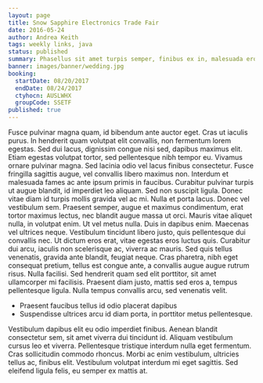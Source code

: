 ```yaml
---
layout: page
title: Snow Sapphire Electronics Trade Fair
date: 2016-05-24
author: Andrea Keith
tags: weekly links, java
status: published
summary: Phasellus sit amet turpis semper, finibus ex in, malesuada eros.
banner: images/banner/wedding.jpg
booking:
  startDate: 08/20/2017
  endDate: 08/24/2017
  ctyhocn: AUSLWHX
  groupCode: SSETF
published: true
---
```

Fusce pulvinar magna quam, id bibendum ante auctor eget. Cras ut iaculis purus. In hendrerit quam volutpat elit convallis, non fermentum lorem egestas. Sed dui lacus, dignissim congue nisi sed, dapibus maximus elit. Etiam egestas volutpat tortor, sed pellentesque nibh tempor eu. Vivamus ornare pulvinar magna. Sed lacinia odio vel lacus finibus consectetur. Fusce fringilla sagittis augue, vel convallis libero maximus non. Interdum et malesuada fames ac ante ipsum primis in faucibus. Curabitur pulvinar turpis ut augue blandit, id imperdiet leo aliquam. Sed non suscipit ligula. Donec vitae diam id turpis mollis gravida vel ac mi.
Nulla et porta lacus. Donec vel vestibulum sem. Praesent semper, augue et maximus condimentum, erat tortor maximus lectus, nec blandit augue massa ut orci. Mauris vitae aliquet nulla, in volutpat enim. Ut vel metus nulla. Duis in dapibus enim. Maecenas vel ultrices neque. Vestibulum tincidunt libero justo, quis pellentesque dui convallis nec. Ut dictum eros erat, vitae egestas eros luctus quis. Curabitur dui arcu, iaculis non scelerisque ac, viverra ac mauris. Sed quis tellus venenatis, gravida ante blandit, feugiat neque. Cras pharetra, nibh eget consequat pretium, tellus est congue ante, a convallis augue augue rutrum risus. Nulla facilisi. Sed hendrerit quam sed elit porttitor, sit amet ullamcorper mi facilisis. Praesent diam justo, mattis sed eros a, tempus pellentesque ligula. Nulla tempus convallis arcu, sed venenatis velit.

* Praesent faucibus tellus id odio placerat dapibus
* Suspendisse ultrices arcu id diam porta, in porttitor metus pellentesque.

Vestibulum dapibus elit eu odio imperdiet finibus. Aenean blandit consectetur sem, sit amet viverra dui tincidunt id. Aliquam vestibulum cursus leo et viverra. Pellentesque tristique interdum nulla eget fermentum. Cras sollicitudin commodo rhoncus. Morbi ac enim vestibulum, ultricies tellus ac, finibus elit. Vestibulum volutpat interdum mi eget sagittis. Sed eleifend ligula felis, eu semper ex mattis at.
